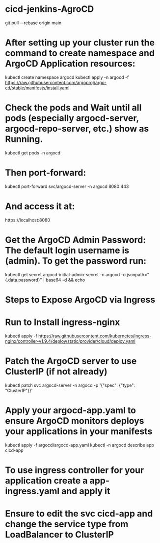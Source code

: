 # cicd-jenkins-AgroCD
git pull --rebase origin main

# After setting up your cluster run the command to create namespace and ArgoCD Application resources:
kubectl create namespace argocd
kubectl apply -n argocd -f https://raw.githubusercontent.com/argoproj/argo-cd/stable/manifests/install.yaml

# Check the pods and Wait until all pods (especially argocd-server, argocd-repo-server, etc.) show as Running.
kubectl get pods -n argocd

# Then port-forward:
kubectl port-forward svc/argocd-server -n argocd 8080:443

# And access it at:
https://localhost:8080

# Get the ArgoCD Admin Password: The default login username is (admin). To get the password run:
kubectl get secret argocd-initial-admin-secret -n argocd -o jsonpath="{.data.password}" | base64 -d && echo

# Steps to Expose ArgoCD via Ingress
# Run to Install ingress-nginx
kubectl apply -f https://raw.githubusercontent.com/kubernetes/ingress-nginx/controller-v1.9.4/deploy/static/provider/cloud/deploy.yaml

# Patch the ArgoCD server to use ClusterIP (if not already)
kubectl patch svc argocd-server -n argocd -p '{"spec": {"type": "ClusterIP"}}'

# Apply your argocd-app.yaml to ensure ArgoCD monitors deploys your applications in your manifests
kubectl apply -f argocd/argocd-app.yaml
kubectl -n argocd describe app cicd-app

# To use ingress controller for your application create a app-ingress.yaml and apply it
# Ensure to edit the svc cicd-app and change the service type from LoadBalancer to ClusterIP
